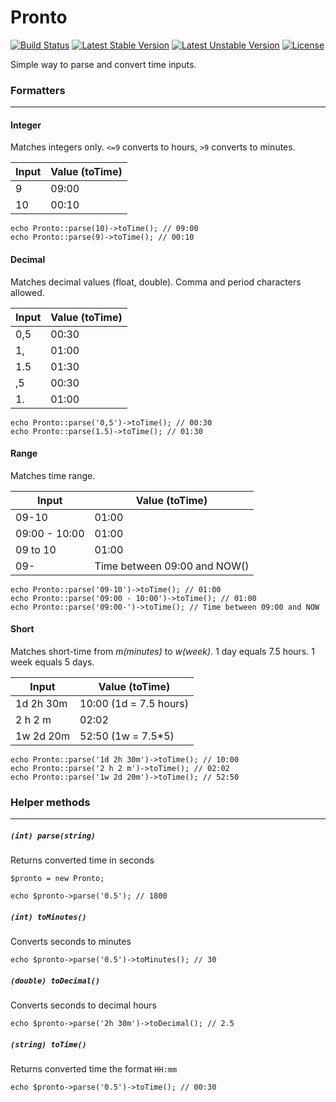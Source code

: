 # Pronto 
[![Build Status](https://travis-ci.org/pacely/Pronto.svg?branch=master)](https://travis-ci.org/pacely/Pronto)
[![Latest Stable Version](https://poser.pugx.org/leaphly/cart-bundle/version.svg)](https://packagist.org/packages/pacely/pronto)
[![Latest Unstable Version](https://poser.pugx.org/leaphly/cart-bundle/v/unstable.svg)](//packagist.org/packages/pacely/pronto)
[![License](https://poser.pugx.org/leaphly/cart-bundle/license.svg)](https://packagist.org/packages/pacely/pronto)

Simple way to parse and convert time inputs. 

### Formatters

----------

#### Integer
Matches integers only. `<=9` converts to hours, `>9` converts to minutes.

Input 		| Value (toTime)
----------- | ---
9 			| 09:00
10 			| 00:10

~~~
echo Pronto::parse(10)->toTime(); // 09:00
echo Pronto::parse(9)->toTime(); // 00:10
~~~

#### Decimal
Matches decimal values (float, double). Comma and period characters allowed.

Input     	| Value (toTime)
----------- | ---
0,5 		| 00:30
1,    		| 01:00
1.5    		| 01:30
,5    		| 00:30
1.    		| 01:00

~~~
echo Pronto::parse('0,5')->toTime(); // 00:30
echo Pronto::parse(1.5)->toTime(); // 01:30
~~~

#### Range
Matches time range.

Input     		| Value (toTime)
--------------- | ---
09-10 			| 01:00
09:00 - 10:00 	| 01:00
09 to 10 		| 01:00
09-   			| Time between 09:00 and NOW()

~~~
echo Pronto::parse('09-10')->toTime(); // 01:00
echo Pronto::parse('09:00 - 10:00')->toTime(); // 01:00
echo Pronto::parse('09:00-')->toTime(); // Time between 09:00 and NOW
~~~

#### Short
Matches short-time from *m(minutes)* to *w(week)*. 1 day equals 7.5 hours. 1 week equals 5 days.

Input     		| Value (toTime)
----------- 	| ---
1d 2h 30m 		| 10:00 (1d = 7.5 hours)
2 h 2 m 		| 02:02
1w 2d 20m		| 52:50 (1w = 7.5*5)

~~~
echo Pronto::parse('1d 2h 30m')->toTime(); // 10:00
echo Pronto::parse('2 h 2 m')->toTime(); // 02:02
echo Pronto::parse('1w 2d 20m')->toTime(); // 52:50
~~~

### Helper methods

------

##### `(int) parse(string)`
Returns converted time in seconds

~~~
$pronto = new Pronto;

echo $pronto->parse('0.5'); // 1800
~~~

##### `(int) toMinutes()`
Converts seconds to minutes

~~~
echo $pronto->parse('0.5')->toMinutes(); // 30
~~~

##### `(double) toDecimal()`
Converts seconds to decimal hours

~~~
echo $pronto->parse('2h 30m')->toDecimal(); // 2.5
~~~

##### `(string) toTime()`
Returns converted time the format `HH:mm`

~~~
echo $pronto->parse('0.5')->toTime(); // 00:30
~~~